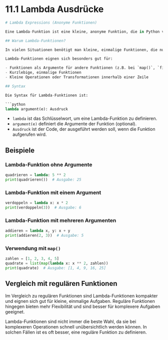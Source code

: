# 11.1 Lambda Ausdrücke

<!-- erster entwurf erstellt mit claude.ai -->

```python
# Lambda Expressions (Anonyme Funktionen)

Eine Lambda-Funktion ist eine kleine, anonyme Funktion, die in Python verwendet werden kann, um Code kompakter und lesbarer zu gestalten. Sie ermöglicht es, kleine Funktionen ohne Name zu definieren und an Orte weiterzugeben, an denen Funktionen als Argumente erwartet werden.

## Warum Lambda-Funktionen?

In vielen Situationen benötigt man kleine, einmalige Funktionen, die nur für einen bestimmten Zweck verwendet werden. Anstatt eine reguläre Funktion mit einer formalen Definition zu erstellen, können Lambda-Funktionen als "Wegwerf-Funktionen" verwendet werden.

Lambda-Funktionen eignen sich besonders gut für:

- Funktionen als Argumente für andere Funktionen (z.B. bei `map()`, `filter()` oder `sorted()`)
- Kurzlebige, einmalige Funktionen
- Kleine Operationen oder Transformationen innerhalb einer Zeile

## Syntax

Die Syntax für Lambda-Funktionen ist:

```python
lambda argument(e): Ausdruck
```

- `lambda` ist das Schlüsselwort, um eine Lambda-Funktion zu definieren.
- `argument(e)` definiert die Argumente der Funktion (optional).
- `Ausdruck` ist der Code, der ausgeführt werden soll, wenn die Funktion aufgerufen wird.

## Beispiele

### Lambda-Funktion ohne Argumente

```python
quadrieren = lambda: 5 ** 2
print(quadrieren())  # Ausgabe: 25
```

### Lambda-Funktion mit einem Argument

```python
verdoppeln = lambda x: x * 2
print(verdoppeln(3))  # Ausgabe: 6
```

### Lambda-Funktion mit mehreren Argumenten

```python
addieren = lambda x, y: x + y
print(addieren(2, 3))  # Ausgabe: 5
```

### Verwendung mit `map()`

```python
zahlen = [1, 2, 3, 4, 5]
quadrate = list(map(lambda x: x ** 2, zahlen))
print(quadrate)  # Ausgabe: [1, 4, 9, 16, 25]
```

## Vergleich mit regulären Funktionen

Im Vergleich zu regulären Funktionen sind Lambda-Funktionen kompakter und eignen sich gut für kleine, einmalige Aufgaben. Reguläre Funktionen hingegen bieten mehr Flexibilität und sind besser für komplexere Aufgaben geeignet.

Lambda-Funktionen sind nicht immer die beste Wahl, da sie bei komplexeren Operationen schnell unübersichtlich werden können. In solchen Fällen ist es oft besser, eine reguläre Funktion zu definieren.
```